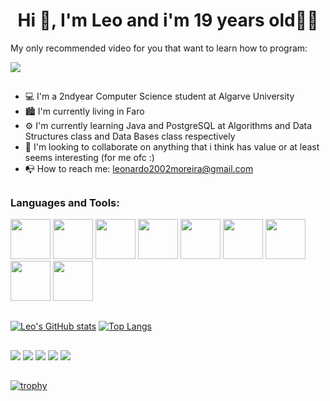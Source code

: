<h1 align="center">Hi 👋, I'm Leo and i'm 19 years old👨‍💻</h1>

My only recommended video for you that want to learn how to program:

<a href="https://www.youtube.com/watch?v=NjYICpXJ03M" target="_blank"><img src="https://img.shields.io/badge/YouTube-FF0000?style=for-the-badge&logo=youtube&logoColor=white" target="_blank"></a>
##

- 💻 I'm a 2ndyear Computer Science student at Algarve University
- 🏙 I'm currently living in Faro
- ⚙ I'm currently learning Java and PostgreSQL at Algorithms and Data Structures class and Data Bases class respectively
- 👬 I'm looking to collaborate on anything that i think has value or at least seems interesting (for me ofc :) 
- 📭 How to reach me: leonardo2002moreira@gmail.com

 ##
 <h3 align="left">Languages and Tools:</h3> 
  
  
<img src="https://cdn.jsdelivr.net/gh/devicons/devicon/icons/android/android-original.svg" height="64" width="64"/> <img src="https://cdn.jsdelivr.net/gh/devicons/devicon/icons/opera/opera-original.svg" height="64" widht="64"/> <img src="https://cdn.jsdelivr.net/gh/devicons/devicon/icons/c/c-original.svg" height="64" width="64"/> <img src="https://cdn.jsdelivr.net/gh/devicons/devicon/icons/processing/processing-original.svg" height="64" width="64"/> <img src="https://cdn.jsdelivr.net/gh/devicons/devicon/icons/java/java-original.svg" height="64" width="64"/> <img src="https://cdn.jsdelivr.net/gh/devicons/devicon/icons/postgresql/postgresql-original.svg" height="64" width="64"/> <img src="https://cdn.jsdelivr.net/gh/devicons/devicon/icons/git/git-original.svg" height="64" width="64"/> <img src="https://cdn.jsdelivr.net/gh/devicons/devicon/icons/vscode/vscode-original.svg" height="64" width="64"/> <img src="https://cdn.jsdelivr.net/gh/devicons/devicon/icons/thealgorithms/thealgorithms-original.svg" height="64" width="64"/>  

##

[![Leo's GitHub stats](https://github-readme-stats.vercel.app/api?username=LeonardoMoreira71512&show_icons=true&theme=radical)](https://github.com/LeonardoMoreira71512/github-readme-stats)  [![Top Langs](https://github-readme-stats.vercel.app/api/top-langs/?username=LeonardoMoreira71512&layout=compact&theme=radical)](https://github.com/LeonardoMoreira71512/github-readme-stats)
##
<div>
  <a href="https://www.instagram.com/leonardo.moreiraa/?hl=pt" target="_blank"><img src="https://img.shields.io/badge/Instagram-E4405F?style=for-the-badge&logo=instagram&logoColor=white" target="_blank"></a>
  <a href="https://twitter.com/Lennaayyy" target="_blank"><img src="https://img.shields.io/badge/Twitter-1DA1F2?style=for-the-badge&logo=twitter&logoColor=white" target="_blank"></a>
  <a href="https://discord.com/channels/763156819559448594/763156819559448599" target="_blank"><img src="https://img.shields.io/badge/Discord-7289DA?style=for-the-badge&logo=discord&logoColor=white" target="_blank"></a>
  <a href="https://open.spotify.com/user/leonardo2002moreira" target="_blank"><img src="https://img.shields.io/badge/Spotify-1ED760?&style=for-the-badge&logo=spotify&logoColor=white" target="_blank"></a>
  <a href="https://www.linkedin.com/in/leonardo-moreira-5b4ab61a2/" target="_blank"><img src="https://img.shields.io/badge/LinkedIn-0077B5?style=for-the-badge&logo=linkedin&logoColor=white" target="_blank"></a>
</div>

##
[![trophy](https://github-profile-trophy.vercel.app/?username=LeonardoMoreira71512&theme=discord)](https://github.com/LeonardoMoreira71512/github-profile-trophy) 
